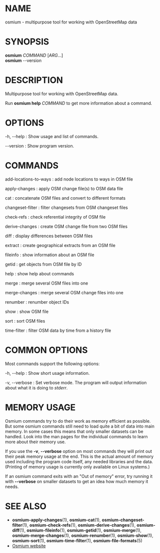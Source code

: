 
# NAME
osmium - multipurpose tool for working with OpenStreetMap data


# SYNOPSIS

**osmium** *COMMAND* \[*ARG*...\]\
**osmium** --version


# DESCRIPTION

Multipurpose tool for working with OpenStreetMap data.

Run **osmium help** *COMMAND* to get more information about a command.


# OPTIONS

-h, --help
:   Show usage and list of commands.

--version
:   Show program version.


# COMMANDS

add-locations-to-ways
:   add node locations to ways in OSM file

apply-changes
:   apply OSM change file(s) to OSM data file

cat
:   concatenate OSM files and convert to different formats

changeset-filter
:   filter changesets from OSM changeset files

check-refs
:   check referential integrity of OSM file

derive-changes
:   create OSM change file from two OSM files

diff
:   display differences between OSM files

extract
:   create geographical extracts from an OSM file

fileinfo
:   show information about an OSM file

getid
:   get objects from OSM file by ID

help
:   show help about commands

merge
:   merge several OSM files into one

merge-changes
:   merge several OSM change files into one

renumber
:   renumber object IDs

show
:   show OSM file

sort
:   sort OSM files

time-filter
:   filter OSM data by time from a history file


# COMMON OPTIONS

Most commands support the following options:

-h, --help
:   Show short usage information.

-v, --verbose
:   Set verbose mode. The program will output information about what it is
    doing to *stderr*.


# MEMORY USAGE

Osmium commands try to do their work as memory efficient as possible. But some
osmium commands still need to load quite a bit of data into main memory. In
some cases this means that only smaller datasets can be handled. Look into the
man pages for the individual commands to learn more about their memory use.

If you use the **-v**, **--verbose** option on most commands they will print
out their peak memory usage at the end. This is the actual amount of memory
used including the program code itself, any needed libraries and the data.
(Printing of memory usage is currently only available on Linux systems.)

If an osmium command exits with an "Out of memory" error, try running it with
**--verbose** on smaller datasets to get an idea how much memory it needs.


# SEE ALSO

* **osmium-apply-changes**(1),
  **osmium-cat**(1),
  **osmium-changeset-filter**(1),
  **osmium-check-refs**(1),
  **osmium-derive-changes**(1),
  **osmium-diff**(1),
  **osmium-fileinfo**(1),
  **osmium-getid**(1),
  **osmium-merge**(1),
  **osmium-merge-changes**(1),
  **osmium-renumber**(1),
  **osmium-show**(1),
  **osmium-sort**(1),
  **osmium-time-filter**(1),
  **osmium-file-formats**(5)
* [Osmium website](http://osmcode.org/osmium-tool/)

